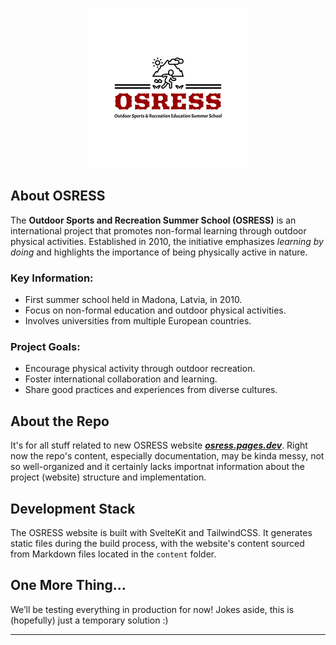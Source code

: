 <p align="center">
  <img src="/logo.png" alt="OSRESS Logo" width="256">
</p>



## About OSRESS

The **Outdoor Sports and Recreation Summer School (OSRESS)** is an international project that promotes non-formal learning through outdoor physical activities. Established in 2010, the initiative emphasizes _learning by doing_ and highlights the importance of being physically active in nature.

### Key Information:
- First summer school held in Madona, Latvia, in 2010.
- Focus on non-formal education and outdoor physical activities.
- Involves universities from multiple European countries.

### Project Goals:
- Encourage physical activity through outdoor recreation.
- Foster international collaboration and learning.
- Share good practices and experiences from diverse cultures.

## About the Repo

It's for all stuff related to new OSRESS website [_**osress.pages.dev**_](https://osress.pages.dev/). Right now the repo's content, especially documentation, may be kinda messy, not so well-organized and it certainly lacks importnat information about the project (website) structure and implementation.

## Development Stack

The OSRESS website is built with SvelteKit and TailwindCSS. It generates static files during the build process, with the website's content sourced from Markdown files located in the `content` folder.

## One More Thing...

We’ll be testing everything in production for now! Jokes aside, this is (hopefully) just a temporary solution :)

---
